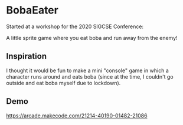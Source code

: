 # BobaEater
Started at a workshop for the 2020 SIGCSE Conference:

A little sprite game where you eat boba and run away from the enemy!

## Inspiration
I thought it would be fun to make a mini "console" game in which a character runs around and eats boba (since at the time, I couldn't go outside and eat boba myself due to lockdown).

## Demo
https://arcade.makecode.com/21214-40190-01482-21086
